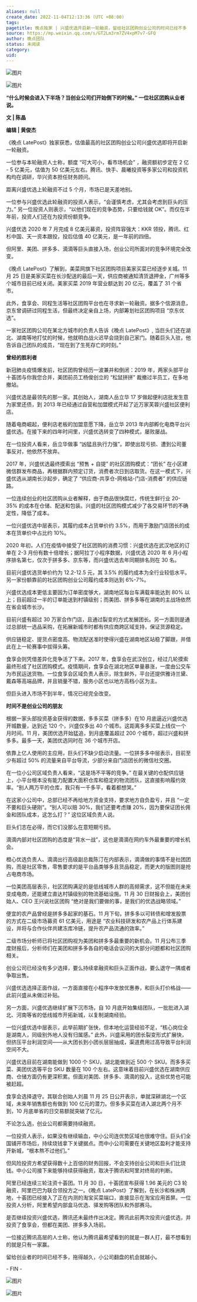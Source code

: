 ```yaml
---
aliases: null
create_date: 2022-11-04T12:13:36 (UTC +08:00)
tags: 
pagetitle: 晚点独家 | 兴盛优选开启新一轮融资，留给社区团购创业公司的时间已经不多
source: https://mp.weixin.qq.com/s/GT2Lm3rm7ZV4xpM7v7-GFQ
author: 晚点团队
status: 未阅读
category: 
uid: 
---
```


![图片](https://mmbiz.qpic.cn/mmbiz_gif/8l3j8mUia0gvGvN3Vj6LiaG1XyicqwJoSQPMWQkxgALD5I9Xw6PNRCnN0CK9TiaTgG7VfsjH0Tjh19c680xew6SxyQ/640?wx_fmt=gif&wxfrom=5&wx_lazy=1)

![图片](https://mmbiz.qpic.cn/mmbiz_jpg/VWpZENjIo5tABMAnGicIJafFpugiagKj2pJjzxS26icrGgEPCyflMHDVbQl1k57IMBCYW3cpQEPIdKKLRyAiaH5IbQ/640?wx_fmt=jpeg&wxfrom=5&wx_lazy=1&wx_co=1)

**“什么时候会进入下半场？当创业公司们开始倒下的时候。” 一位社区团购从业者说。**

**文 | 陈晶**

**编辑 | 黄俊杰**

《晚点 LatePost》独家获悉，估值最高的社区团购创业公司兴盛优选即将开启新一轮融资。

一位参与本轮融资人士称，额度 “可大可小，看市场机会” ，融资额初步定在 2 亿 - 5 亿美元，估值为 50 亿美元左右。腾讯、快手、晨曦投资等多家公司和投资机构均在调研，华兴资本担任财务顾问。

距离兴盛优选上轮融资不过 5 个月，市场已是天差地别。

一位参与兴盛优选此轮融资的投资人表示，“会谨慎考虑，尤其会考虑到巨头的压力。” 另一位投资人则表示，“以他们现在的竞争态势，只要给钱就 OK”。而仅在半年前，投资人们还在为投资份额竞争。

兴盛优选 2020 年 7 月完成 8 亿美元募资，投资阵容强大：KKR 领投，腾讯、红杉中国、天一资本跟投，投后估值 40 亿美元，是一年前的四倍。

但阿里、美团、拼多多、滴滴等巨头直接入场，创业公司所面对的竞争环境完全改变。

《晚点 LatePost》了解到，美菜网旗下社区团购项目美家买菜已经逐步关城。11 月 25 日是美家买菜在长沙配送的最后一天，供应商被通知清货退押金，广州等多个城市目前已经关闭。美家买菜 2019 年营业额达到 20 亿元，覆盖了 31 个省市。

此外，食享会、同程生活等社区团购平台也在寻求新一轮融资。据多个信源消息，京东曾调研过同程生活，但最终决定亲自上场，内部筹划社区团购项目 “京东优选”。

一家社区团购公司在某北方城市的负责人告诉《晚点 LatePost》, 当巨头们还在湖北、湖南等地打仗的时候，他就明白战火迟早会烧到自己家门。随着巨头入驻，他告诉自己团队的成员，“现在到了生死存亡的时刻。” 

**曾经的胜利者**

新冠肺炎疫情爆发前，社区团购曾经历一波兼并和倒闭：2019 年，两家头部平台十荟团与你我您合并，美团前员工杨俊创立的 “松鼠拼拼” 裁撤过半员工，在多地撤站。

兴盛优选是最领先的那一家。其创始人，湖南人岳立华 17 岁做起便利店批发生意为家里还债，到 2013 年已经通过自营和加盟模式开起了近万家芙蓉兴盛社区便利店。

随着电商崛起，便利店老板的加盟意愿下降，岳立华 2013 年内部孵化电商平台兴盛优选。在接下来的四年时间里，兴盛优选转变了四种模式，屡败屡战。

在一位投资人看来，岳立华做事 “凶猛且执行力强”。即使出现亏损、遭到公司董事反对，他依然不放弃。

2017 年，兴盛优选最终摸索出 “预售 + 自提” 的社区团购模式：“团长” 在小区建微信群发布商品，再根据群内预定订货，消费者次日到店取货。在这一模式下，兴盛优选从湖南长沙起步，确定了 “供应商-共享仓-网格站-门店-消费者” 的供应链路。

一位连续创业的社区团购从业者解释，由于商品很快腐烂，传统生鲜行业 20-35% 的成本在仓储、配送和包装。兴盛的社区团购模式减少了各交易环节的不确定性，降低了成本。

一位兴盛优选中层表示，其履约成本占货单价约 3.5%，而用于激励门店团长的成本在货单价中占比约 10%。

2020 年初，人们在疫情中接受了社区团购的消费习惯：兴盛优选在武汉地区的订单在 2-3 月份有数十倍增长；据阿拉丁小程序数据，兴盛优选 2020 年 6 月小程序排名第七，仅次于拼多多、京东等，而兴盛优选去年同期排名则在 30 名。

目前兴盛优选货单价约为 12.2-12.5 元，其 3.5% 的履约成本为全行业较低水平。另一家份额靠前的社区团购创业公司履约成本则达到 6%-7%。

兴盛优选成本更低主要因为订单密度够大，湖南地区每台车满载率能达到 80% 以上；目前超过一半的订单能送到村镇级别；而美团、拼多多等在湖南的主战场依然在省会城市长沙。

目前兴盛有超过 30 万家合作门店，且通过裂变的方式发展团长。另一方面则是通过总部统一选品采购，在拓展新城市时都有供应商跨区域支持，保证货源稳定。

供应链稳定、提货点密度高、物流配送准时使得兴盛在湖南地区站稳了脚跟，并借此在上一轮赛事中拔得头筹。

食享会则凭借差异化竞争活了下来。2017 年，食享会在武汉创立，经过几轮摸索最终形成了社区团购模式。疫情期间，食享会在湖北地区单量暴涨，一度由公交车为市民运送货物。一位食享会区域负责人表示，除生鲜外，平台还提供雅诗兰黛、戴森等高端品牌，并且销量不错，服务小区也以地方高档小区为主。

但巨头进入市场不到半年，情况已经完全改变。

**时间不是创业公司的朋友**

根据一家头部投资基金获得的数据，多多买菜（拼多多）在10 月底逼近兴盛优选开城数量，达到近 120 个，兴盛仅多出 40 个城市。这距离多多买菜上线仅一个月时间。11 月，美团优选开始猛追，到月底覆盖超过 200 个城市，超过兴盛和拼多多。最多一天，美团优选同时在 36 个城市开店。

依靠上亿人使用的主应用，巨头们不缺少启动流量。一位拼多多中层表示，目前至少有超过 50% 的流量来自平台导流，少部分来自门店团长的微信社交圈。

在一位小公司区域负责人看来，“这是场不平等的竞争。” 在最关键的仓配供应链上，小平台根本没有能力配置大面积仓库和稳定的物流团队，这直接影响履约效率。“别人两万平的仓库，我只有一千多平，看着都想哭。”

在这家小公司中，总部已经不再给地方资金支持，要求地方自负盈亏，并且 “一定不要和巨头硬刚”。“别人可以赔 30%，我们还要考虑赚 20%，因为要保证团长佣金和团队成本，这怎么打？” 这位区域负责人说。

巨头们志在必得，而它们没那么在意短期亏损。

滴滴内部对社区团购的态度是“背水一战”，这也是滴滴在网约车外最重要的增长机会。

橙心优选负责人、滴滴出行高级副总裁陈汀在内部表示，滴滴做的事情不是社团团购，而是社区零售，零售要求的是平台品类够多且货品稳定，而更大的版图则是抢占电商市场。

一位美团高层表示，社区团购满足的是低线城市人群的高频需求，这不但能在未来变成电商，还能建立直达村镇级别的物流基础设施。11 月 30 日财报会上，美团创始人、CEO 王兴说社区团购 “绝对是我们要做的事，是我们的优选战略领域。”

便宜的农产品曾经是拼多多起家的基石。11 月下旬，拼多多以可转债和增发股票的方式在二级市场募资 61 亿美元，用途是 “农业科技研发和农产品上行体系建设，并将与合作伙伴共建冻库冷链，提升农产品流通的效率。”

二级市场分析师已将社区团购视为美团和拼多多最重要的新机会。11 月公布三季度财报后，分析师们在美团和拼多多各自的电话会议问的大部分问题都和社区团购相关。

创业公司已经没有多少选择，要么持续拿融资和巨头正面作战，要么退守一隅或者争取出售。

兴盛优选选择正面作战，一方面直接在小程序中发放优惠券，和巨头打价格战——此前兴盛从未做过补贴。

另一方面，兴盛优选继续扩展下沉市场，自 10 月底开始集结团队，一批批进入湖北、河南等省的低线城市开拓新城，以复制湖南经验。

一位兴盛优选中层表示，此举前期扩张快，但本地化运营经验不足，“核心岗位全是湖南人，同级别外地人没有归属感。” 此外，兴盛采用的团长裂变形式扩展快，但挤压平台利润空间——从大团长到小团长层层抽成，渠道费用过高导致平台利润空间不大。

兴盛优选目前在湖南能做到 1000 个 SKU，湖北能做到近 500 个 SKU。而多多买菜、美团优选等平台 SKU 数量在 100 个左右。这意味着目前兴盛优选在湖南供应商、仓储方面仍有更深积累。但面对美团、拼多多、滴滴的投入，这些优势也可能被赶超。

食享会选择退守。其联合创始人刘晨 11 月 25 日公开表示，单就深耕湖北一个区域，未来年销售额也有做到 100 亿元的潜力。但多多买菜在进入湖北两个月不到，10 月底单省的日交易额就突破了亿元。

不论怎么选，创业公司都需要持续融资。

一位投资人表示，如果没有继续输血，中小公司连优势区域也很难守住。巨头们全国铺开市场后，持续烧钱拿下关键据点。而中小公司需要在关键地区盈利才能支持开新城，“根本熬不过他们。”

但风险投资方希望获得数十上百倍的财务回报，不会支持创业公司和巨头们比烧钱。中小公司接下来能够持续获得融资，取决于腾讯和阿里对终局的判断。

阿里已经连续三轮注资十荟团。11 月 30 日，十荟团宣布获得 1.96 美元的 C3 轮融资，阿里巴巴为联合领投方之一。《晚点 LatePost》了解到，在长沙和株洲两地，十荟团已经接入了正在内测的淘宝买菜端口，直接显示在淘宝应用首屏。一位投资人分析，阿里希望内部盒马优选、驿发购等团队和外部赛马。 

是否继续投资兴盛优选，腾讯还未最终作出决定。腾讯此前两次投资兴盛优选，并投资了食享会，但都在美团、拼多多入场前。

一位接近腾讯高层的人士称，他认为腾讯最希望看到的就是一群人打，最不想看到的就是只有一家赢。

留给创业者的时间已经不多，拖得越久，小公司翻盘的机会就越小。

\- FIN -

![图片](https://mmbiz.qpic.cn/mmbiz_jpg/VWpZENjIo5vrbVxcz4cEpkKm2vfb6mib8tPSJxWMSzm8X0bH8O7gdNnESuEFc0vJgYGNc5oiaSfRUntrnXsgREKQ/640?wx_fmt=jpeg&wxfrom=5&wx_lazy=1&wx_co=1)

![图片](https://mmbiz.qpic.cn/mmbiz_jpg/VWpZENjIo5s62wJBPKlDpwDDZpq1yj6FUN3Gmc9nYCHeVZur5mjRDaicwhAoKB3sPJ6IpfZ2uMGTj44ic1wjE8RQ/640?wx_fmt=jpeg&wxfrom=5&wx_lazy=1&wx_co=1)
